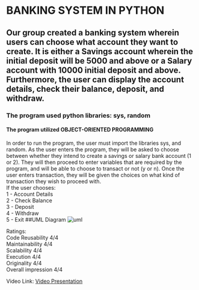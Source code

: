 # BANKING SYSTEM IN PYTHON
## Our group created a banking system wherein users can choose what account they want to create. It is either a Savings account wherein the initial deposit will be 5000 and above or a Salary account with 10000 initial deposit and above. Furthermore, the user can display the account details, check their balance, deposit, and withdraw. 
### The program used python libraries: sys, random
#### The program utilized OBJECT-ORIENTED PROGRAMMING

In order to run the program, the user must import the libraries sys, and random. As the user enters the program, they will be asked to choose between whether they intend to create a savings or salary bank account (1 or 2). They will then proceed to enter variables that are required by the program, and will be able to choose to transact or not (y or n). Once the user enters transaction, they will be given the choices on what kind of transaction they wish to proceed with. <br>
If the user chooses: <br>
1 - Account Details <br>
2 - Check Balance <br>
3 - Deposit <br>
4 - Withdraw <br>
5 - Exit
##UML Diagram
![uml](https://user-images.githubusercontent.com/117631564/206940261-7f349605-0c13-437c-aeb5-6d36f19c97e0.png)

Ratings: <br>
Code Reusability 4/4 <br>
Maintainability 4/4 <br>
Scalability 4/4 <br>
Execution 4/4 <br>
Originality 4/4 <br>
Overall impression 4/4 

Video Link: [Video Presentation](https://www.youtube.com/watch?v=2ee2iAZHNPs&ab_channel=LANCEFREDERICKDIMAANO-BSU)
